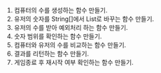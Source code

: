 1. 컴퓨터의 수를 생성하는 함수 만들기.
2. 유저의 숫자를 String[]에서 List<Integer>로 바꾸는 함수 만들기.
3. 유저의 수를 받아 예외처리 하는 함수 만들기.
4. 숫자 범위를 확인하는 함수 만들기.
5. 컴퓨터와 유저의 수를 비교하는 함수 만들기.
6. 결과를 리턴하는 함수 만들기.
7. 게임종료 후 재시작 여부 확인하는 함수 만들기.